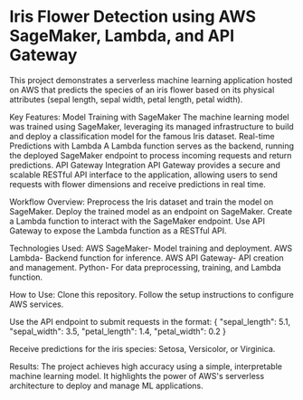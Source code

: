 # Iris Flower Detection using AWS SageMaker, Lambda, and API Gateway
This project demonstrates a serverless machine learning application hosted on AWS that predicts the species of an iris flower based on its physical attributes (sepal length, sepal width, petal length, petal width).

Key Features:
Model Training with SageMaker
The machine learning model was trained using SageMaker, leveraging its managed infrastructure to build and deploy a classification model for the famous Iris dataset.
Real-time Predictions with Lambda
A Lambda function serves as the backend, running the deployed SageMaker endpoint to process incoming requests and return predictions.
API Gateway Integration
API Gateway provides a secure and scalable RESTful API interface to the application, allowing users to send requests with flower dimensions and receive predictions in real time.

Workflow Overview:
Preprocess the Iris dataset and train the model on SageMaker.
Deploy the trained model as an endpoint on SageMaker.
Create a Lambda function to interact with the SageMaker endpoint.
Use API Gateway to expose the Lambda function as a RESTful API.

Technologies Used:
AWS SageMaker- Model training and deployment.
AWS Lambda- Backend function for inference.
AWS API Gateway- API creation and management.
Python- For data preprocessing, training, and Lambda function.

How to Use:
Clone this repository.
Follow the setup instructions to configure AWS services.

Use the API endpoint to submit requests in the format:
{
    "sepal_length": 5.1,
    "sepal_width": 3.5,
    "petal_length": 1.4,
    "petal_width": 0.2
}

Receive predictions for the iris species: Setosa, Versicolor, or Virginica.

Results:
The project achieves high accuracy using a simple, interpretable machine learning model. It highlights the power of AWS's serverless architecture to deploy and manage ML applications.
